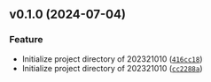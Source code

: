 <!--next-version-placeholder-->

## v0.1.0 (2024-07-04)

### Feature

* Initialize project directory of 202321010 ([`416cc18`](https://github.com/ji-nyu/P-Route-Optimization/commit/416cc187d9aeec0fbd551967c7e8e086d48661a8))
* Initialize project directory of 202321010 ([`cc2288a`](https://github.com/ji-nyu/P-Route-Optimization/commit/cc2288a1c537f15caabafc012ead0d4b3a5b3d78))
